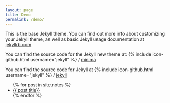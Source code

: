 ```yaml
---
layout: page
title: Demo
permalink: /demo/
---
```


This is the base Jekyll theme. You can find out more info about customizing your Jekyll theme, as well as basic Jekyll usage documentation at [jekyllrb.com](http://jekyllrb.com/)

You can find the source code for the Jekyll new theme at:
{% include icon-github.html username="jekyll" %} /
[minima](https://github.com/jekyll/minima)

You can find the source code for Jekyll at
{% include icon-github.html username="jekyll" %} /
[jekyll](https://github.com/jekyll/jekyll)

<ul>
  {% for post in site.notes %}
    <li>
      <a href="{{ post.url }}">{{ post.title}}</a>
    </li>
  {% endfor %}
</ul>
